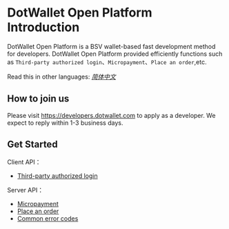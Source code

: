# DotWallet Open Platform Introduction

DotWallet Open Platform is a BSV wallet-based fast development method for developers.
DotWallet Open Platform provided efficiently functions such as `Third-party authorized login`、`Micropayment`、`Place an order`,etc.

Read this in other languages: [_简体中文_](README.md)

## How to join us

Please visit https://developers.dotwallet.com to apply as a developer.
We expect to reply within 1-3 business days.

## Get Started

Client API：

- [Third-party authorized login](./客户端-用户授权.en.md)

Server API：

- [Micropayment](./服务端-小额支付.en.md)
- [Place an order](./服务端-下订单.en.md)
- [Common error codes](./服务端-错误码.en.md)
